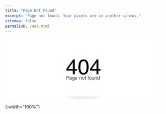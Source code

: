 ```yaml
---
title: "Page Not Found"
excerpt: "Page not found. Your pixels are in another canvas."
sitemap: false
permalink: /404.html
---
```


![404](../images/404/404-2613736.png){:width="100%"}
